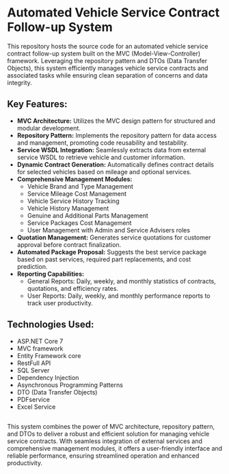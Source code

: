 
# Automated Vehicle Service Contract Follow-up System

This repository hosts the source code for an automated vehicle service contract follow-up system built on the MVC (Model-View-Controller) framework. Leveraging the repository pattern and DTOs (Data Transfer Objects), this system efficiently manages vehicle service contracts and associated tasks while ensuring clean separation of concerns and data integrity.
## Key Features:
- **MVC Architecture:** Utilizes the MVC design pattern for structured and modular development.
- **Repository Pattern:** Implements the repository pattern for data access and management, promoting code reusability and testability.
- **Service WSDL Integration:** Seamlessly extracts data from external service WSDL to retrieve vehicle and customer information.
- **Dynamic Contract Generation:** Automatically defines contract details for selected vehicles based on mileage and optional services.
- **Comprehensive Management Modules:**
    - Vehicle Brand and Type Management
    - Service Mileage Cost Management
    - Vehicle Service History Tracking
    - Vehicle History Management
    - Genuine and Additional Parts Management
    - Service Packages Cost Management
    - User Management with Admin and Service Advisers roles
- **Quotation Management:** Generates service quotations for customer approval before contract finalization.
- **Automated Package Proposal:** Suggests the best service package based on past services, required part replacements, and cost prediction.
- **Reporting Capabilities:** 
    - General Reports: Daily, weekly, and monthly statistics of contracts, quotations, and efficiency rates.
    - User Reports: Daily, weekly, and monthly performance reports to track user productivity.
## Technologies Used:
- ASP.NET Core 7
- MVC framework
- Entity Framework core
- RestFull API
- SQL Server
- Dependency Injection
- Asynchronous Programming Patterns
- DTO (Data Transfer Objects)
- PDFservice
- Excel Service
## 
This system combines the power of MVC architecture, repository pattern, and DTOs to deliver a robust and efficient solution for managing vehicle service contracts. With seamless integration of external services and comprehensive management modules, it offers a user-friendly interface and reliable performance, ensuring streamlined operation and enhanced productivity.


